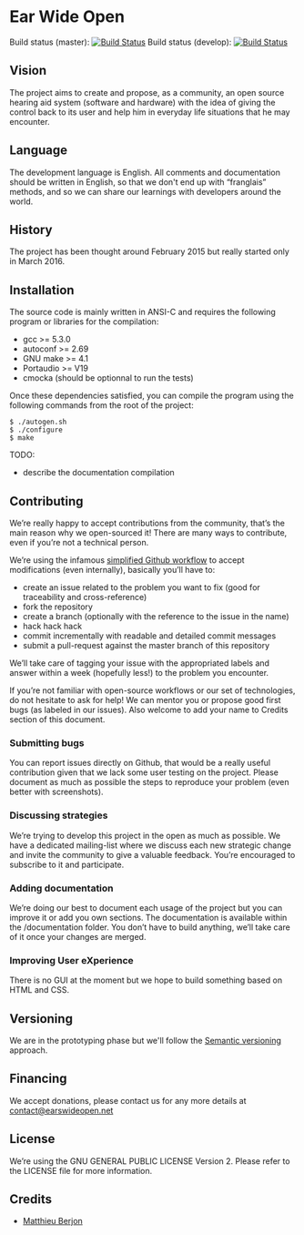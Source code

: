 # Ear Wide Open

Build status (master): [![Build Status](https://travis-ci.org/earswideopen/ewo-core.svg?branch=master)](https://travis-ci.org/earswideopen/ewo-core)
Build status (develop): [![Build Status](https://travis-ci.org/earswideopen/ewo-core.svg?branch=develop)](https://travis-ci.org/earswideopen/ewo-core)

## Vision

The project aims to create and propose, as a community, an open source hearing
aid system (software and hardware) with the idea of giving the control back to
its user and help him in everyday life situations that he may encounter.

## Language

The development language is English. All comments and documentation should be
written in English, so that we don't end up with “franglais” methods, and so we
can share our learnings with developers around the world.

## History

The project has been thought around February 2015 but really started only in
March 2016.

## Installation

The source code is mainly written in ANSI-C and requires the following program
or libraries for the compilation:

- gcc >= 5.3.0
- autoconf >= 2.69
- GNU make >= 4.1
- Portaudio >= V19
- cmocka (should be optionnal to run the tests)

Once these dependencies satisfied, you can compile the program using the following
commands from the root of the project:

```
$ ./autogen.sh
$ ./configure
$ make
```

TODO:
- describe the documentation compilation

## Contributing

We’re really happy to accept contributions from the community, that’s the main
reason why we open-sourced it! There are many ways to contribute, even if
you’re not a technical person.

We’re using the infamous [simplified Github workflow][l1] to accept
modifications (even internally), basically you’ll have to:

* create an issue related to the problem you want to fix (good for traceability
  and cross-reference)
* fork the repository
* create a branch (optionally with the reference to the issue in the name)
* hack hack hack
* commit incrementally with readable and detailed commit messages
* submit a pull-request against the master branch of this repository

We’ll take care of tagging your issue with the appropriated labels and answer
within a week (hopefully less!) to the problem you encounter.

If you’re not familiar with open-source workflows or our set of technologies,
do not hesitate to ask for help! We can mentor you or propose good first bugs
(as labeled in our issues). Also welcome to add your name to Credits section 
of this document.

### Submitting bugs

You can report issues directly on Github, that would be a really useful
contribution given that we lack some user testing on the project. Please
document as much as possible the steps to reproduce your problem (even better
with screenshots).

### Discussing strategies

We’re trying to develop this project in the open as much as possible. We have a
dedicated mailing-list where we discuss each new strategic change and invite
the community to give a valuable feedback. You’re encouraged to subscribe to it
and participate.

### Adding documentation

We’re doing our best to document each usage of the project but you can improve
it or add you own sections. The documentation is available within the /documentation
folder. You don’t have to build anything, we’ll take care of it once your
changes are merged.

### Improving User eXperience

There is no GUI at the moment but we hope to build something based on HTML and
CSS.

## Versioning

We are in the prototyping phase but we'll follow the 
[Semantic versioning][l2] approach.


## Financing

We accept donations, please contact us for any more details at 
[contact@earswideopen.net][l3]

## License

We’re using the GNU GENERAL PUBLIC LICENSE Version 2. Please refer to the
LICENSE file for more information.

## Credits

- [Matthieu Berjon][l4]


[l1]: http://scottchacon.com/2011/08/31/github-flow.html
[l2]: http://semver.org/
[l3]: mailto:contact@earswideopen.net
[l4]: https://berjon.net/matt
